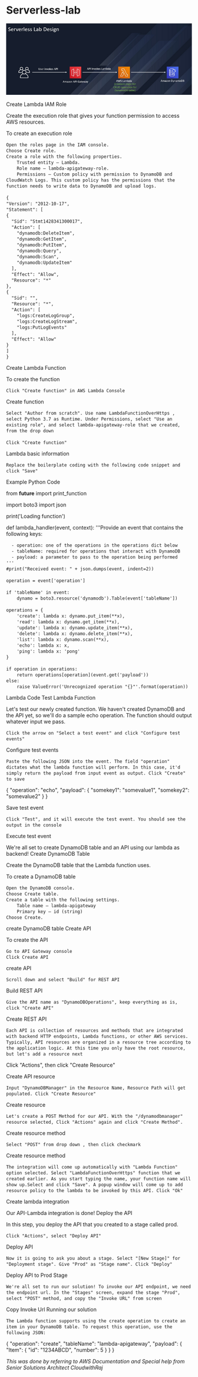 

# Serverless-lab

![High Level Design](./img/Microservices.png)

Create Lambda IAM Role

Create the execution role that gives your function permission to access AWS resources.

To create an execution role

    Open the roles page in the IAM console.
    Choose Create role.
    Create a role with the following properties.
        Trusted entity – Lambda.
        Role name – lambda-apigateway-role.
        Permissions – Custom policy with permission to DynamoDB and CloudWatch Logs. This custom policy has the permissions that the function needs to write data to DynamoDB and upload logs.

    {
    "Version": "2012-10-17",
    "Statement": [
    {
      "Sid": "Stmt1428341300017",
      "Action": [
        "dynamodb:DeleteItem",
        "dynamodb:GetItem",
        "dynamodb:PutItem",
        "dynamodb:Query",
        "dynamodb:Scan",
        "dynamodb:UpdateItem"
      ],
      "Effect": "Allow",
      "Resource": "*"
    },
    {
      "Sid": "",
      "Resource": "*",
      "Action": [
        "logs:CreateLogGroup",
        "logs:CreateLogStream",
        "logs:PutLogEvents"
      ],
      "Effect": "Allow"
    }
    ]
    }

Create Lambda Function

To create the function

    Click "Create function" in AWS Lambda Console

Create function

    Select "Author from scratch". Use name LambdaFunctionOverHttps , select Python 3.7 as Runtime. Under Permissions, select "Use an existing role", and select lambda-apigateway-role that we created, from the drop down

    Click "Create function"

Lambda basic information

    Replace the boilerplate coding with the following code snippet and click "Save"

Example Python Code


from __future__ import print_function

import boto3
import json

print('Loading function')


def lambda_handler(event, context):
    '''Provide an event that contains the following keys:

      - operation: one of the operations in the operations dict below
      - tableName: required for operations that interact with DynamoDB
      - payload: a parameter to pass to the operation being performed
    '''
    #print("Received event: " + json.dumps(event, indent=2))

    operation = event['operation']

    if 'tableName' in event:
        dynamo = boto3.resource('dynamodb').Table(event['tableName'])

    operations = {
        'create': lambda x: dynamo.put_item(**x),
        'read': lambda x: dynamo.get_item(**x),
        'update': lambda x: dynamo.update_item(**x),
        'delete': lambda x: dynamo.delete_item(**x),
        'list': lambda x: dynamo.scan(**x),
        'echo': lambda x: x,
        'ping': lambda x: 'pong'
    }

    if operation in operations:
        return operations[operation](event.get('payload'))
    else:
        raise ValueError('Unrecognized operation "{}"'.format(operation))
        
        
        

Lambda Code
Test Lambda Function

Let's test our newly created function. We haven't created DynamoDB and the API yet, so we'll do a sample echo operation. The function should output whatever input we pass.

    Click the arrow on "Select a test event" and click "Configure test events"

Configure test events

    Paste the following JSON into the event. The field "operation" dictates what the lambda function will perform. In this case, it'd simply return the payload from input event as output. Click "Create" to save
    

{
    "operation": "echo",
    "payload": {
        "somekey1": "somevalue1",
        "somekey2": "somevalue2"
    }
}


Save test event

    Click "Test", and it will execute the test event. You should see the output in the console

Execute test event

We're all set to create DynamoDB table and an API using our lambda as backend!
Create DynamoDB Table

Create the DynamoDB table that the Lambda function uses.

To create a DynamoDB table

    Open the DynamoDB console.
    Choose Create table.
    Create a table with the following settings.
        Table name – lambda-apigateway
        Primary key – id (string)
    Choose Create.

create DynamoDB table
Create API

To create the API

    Go to API Gateway console
    Click Create API

create API

    Scroll down and select "Build" for REST API

Build REST API

    Give the API name as "DynamoDBOperations", keep everything as is, click "Create API"

Create REST API

    Each API is collection of resources and methods that are integrated with backend HTTP endpoints, Lambda functions, or other AWS services. Typically, API resources are organized in a resource tree according to the application logic. At this time you only have the root resource, but let's add a resource next

Click "Actions", then click "Create Resource"

Create API resource

    Input "DynamoDBManager" in the Resource Name, Resource Path will get populated. Click "Create Resource"

Create resource

    Let's create a POST Method for our API. With the "/dynamodbmanager" resource selected, Click "Actions" again and click "Create Method".

Create resource method

    Select "POST" from drop down , then click checkmark

Create resource method

    The integration will come up automatically with "Lambda Function" option selected. Select "LambdaFunctionOverHttps" function that we created earlier. As you start typing the name, your function name will show up.Select and click "Save". A popup window will come up to add resource policy to the lambda to be invoked by this API. Click "Ok"

Create lambda integration

Our API-Lambda integration is done!
Deploy the API

In this step, you deploy the API that you created to a stage called prod.

    Click "Actions", select "Deploy API"

Deploy API

    Now it is going to ask you about a stage. Select "[New Stage]" for "Deployment stage". Give "Prod" as "Stage name". Click "Deploy"

Deploy API to Prod Stage

    We're all set to run our solution! To invoke our API endpoint, we need the endpoint url. In the "Stages" screen, expand the stage "Prod", select "POST" method, and copy the "Invoke URL" from screen

Copy Invoke Url
Running our solution

    The Lambda function supports using the create operation to create an item in your DynamoDB table. To request this operation, use the following JSON:
    

{
    "operation": "create",
    "tableName": "lambda-apigateway",
    "payload": {
        "Item": {
            "id": "1234ABCD",
            "number": 5
        }
    }
}



*This was done by referring to AWS Documentation and Special help from Senior Solutions Architect CloudwithRaj*
